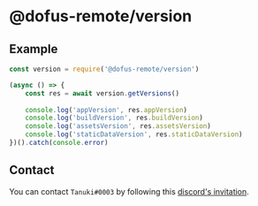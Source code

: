 # @dofus-remote/version
## Example
```js
const version = require('@dofus-remote/version')

(async () => {
    const res = await version.getVersions()
    
    console.log('appVersion', res.appVersion)
    console.log('buildVersion', res.buildVersion)
    console.log('assetsVersion', res.assetsVersion)
    console.log('staticDataVersion', res.staticDataVersion)
})().catch(console.error)
```

## Contact
You can contact `Tanuki#0003` by following this [discord's invitation](https://discord.gg/Ctg86d4).